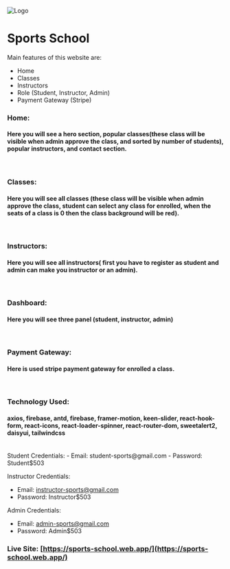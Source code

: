 ![Logo](https://i.ibb.co/r6t5b3R/images-removebg-preview-1.png)

# Sports School

Main features of this website are:

- Home
- Classes
- Instructors
- Role (Student, Instructor, Admin)
- Payment Gateway (Stripe)

### Home:

#### Here you will see a hero section, popular classes(these class will be visible when admin approve the class, and sorted by number of students), popular instructors, and contact section.

<br/>

### Classes:

#### Here you will see all classes (these class will be visible when admin approve the class, student can select any class for enrolled, when the seats of a class is 0 then the class background will be red).

<br/>

### Instructors:

#### Here you will see all instructors( first you have to register as student and admin can make you instructor or an admin).

<br/>

### Dashboard:

#### Here you will see three panel (student, instructor, admin)

<br/>

### Payment Gateway:

#### Here is used stripe payment gateway for enrolled a class.

<br/>

### Technology Used:

#### axios, firebase, antd, firebase, framer-motion, keen-slider, react-hook-form, react-icons, react-loader-spinner, react-router-dom, sweetalert2, daisyui, tailwindcss

<br/>
Student Credentials:
- Email: student-sports@gmail.com
- Password: Student$503

Instructor Credentials:
- Email: instructor-sports@gmail.com
- Password: Instructor$503

Admin Credentials:
- Email: admin-sports@gmail.com
- Password: Admin$503
### Live Site: [https://sports-school.web.app/](https://sports-school.web.app/)

